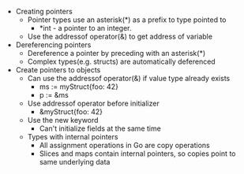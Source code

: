 * Creating pointers
  * Pointer types use an asterisk(*) as a prefix to type pointed to
    * *int - a pointer to an integer.
  * Use the addressof operator(&) to get address of variable
* Dereferencing pointers
  * Dereference a pointer by preceding with an asterisk(*)
  * Complex types(e.g. structs) are automatically deferenced
* Create pointers to objects
  * Can use the addressof operator(&) if value type already exists
    * ms := myStruct{foo: 42}
    * p := &ms
  * Use addressof operator before initializer
    * &myStruct{foo: 42}
  * Use the new keyword
    * Can't initialize fields at the same time
  * Types with internal pointers
    * All assignment operations in Go are copy operations
    * Slices and maps contain internal pointers, so copies point to same underlying data
